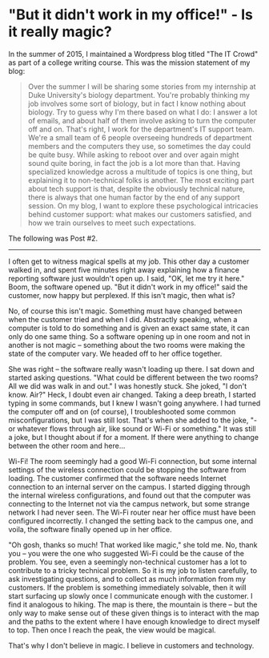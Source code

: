 # "But it didn't work in my office!" - Is it really magic?

In the summer of 2015, I maintained a Wordpress blog titled "The IT Crowd" as
part of a college writing course.
This was the mission statement of my blog:

> Over the summer I will be sharing some stories from my internship at Duke
University's biology department.
You're probably thinking my job involves some sort of biology, but in fact I
know nothing about biology.
Try to guess why I'm there based on what I do: I answer a lot of emails, and
about half of them involve asking to turn the computer off and on.
That's right, I work for the department's IT support team.
We're a small team of 6 people overseeing hundreds of department members and the
computers they use, so sometimes the day could be quite busy.
While asking to reboot over and over again might sound quite boring, in fact the
job is a lot more than that.
Having specialized knowledge across a multitude of topics is one thing, but
explaining it to non-technical folks is another.
The most exciting part about tech support is that, despite the obviously
technical nature, there is always that one human factor by the end of any
support session.
On my blog, I want to explore these psychological intricacies behind customer
support: what makes our customers satisfied, and how we train ourselves to meet
such expectations.

The following was Post #2.

--------

I often get to witness magical spells at my job.
This other day a customer walked in, and spent five minutes right away
explaining how a finance reporting software just wouldn't open up.
I said, "OK, let me try it here."
Boom, the software opened up.
"But it didn't work in my office!" said the customer, now happy but perplexed.
If this isn't magic, then what is?

No, of course this isn't magic.
Something must have changed between when the customer tried and when I did.
Abstractly speaking, when a computer is told to do something and is given an
exact same state, it can only do one same thing.
So a software opening up in one room and not in another is not magic – something
about the two rooms were making the state of the computer vary.
We headed off to her office together.

She was right – the software really wasn't loading up there.
I sat down and started asking questions.
"What could be different between the two rooms?
All we did was walk in and out."
I was honestly stuck.
She joked, "I don't know. Air?"
Heck, I doubt even air changed.
Taking a deep breath, I started typing in some commands, but I knew I wasn't
going anywhere.
I had turned the computer off and on (of course), I troubleshooted some common
misconfigurations, but I was still lost.
That's when she added to the joke, "- or whatever flows through air, like sound
or Wi-Fi or something."
It was still a joke, but I thought about if for a moment.
If there were anything to change between the other room and here…

Wi-Fi!
The room seemingly had a good Wi-Fi connection, but some internal settings of
the wireless connection could be stopping the software from loading.
The customer confirmed that the software needs Internet connection to an
internal server on the campus.
I started digging through the internal wireless configurations, and found out
that the computer was connecting to the Internet not via the campus network, but
some strange network I had never seen.
The Wi-Fi router near her office must have been configured incorrectly.
I changed the setting back to the campus one, and voila, the software finally
opened up in her office.

"Oh gosh, thanks so much!
That worked like magic," she told me.
No, thank you – you were the one who suggested Wi-Fi could be the cause of the
problem.
You see, even a seemingly non-technical customer has a lot to contribute to a
tricky technical problem. So it is my job to listen carefully, to ask
investigating questions, and to collect as much information from my customers.
If the problem is something immediately solvable, then it will start surfacing
up slowly once I communicate enough with the customer.
I find it analogous to hiking.
The map is there, the mountain is there – but the only way to make sense out of
these given things is to interact with the map and the paths to the extent where
I have enough knowledge to direct myself to top.
Then once I reach the peak, the view would be magical.

That's why I don't believe in magic.
I believe in customers and technology.
